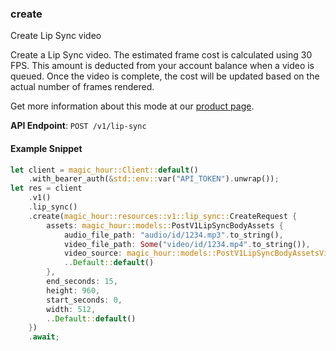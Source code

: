 
### create <a name="create"></a>
Create Lip Sync video

Create a Lip Sync video. The estimated frame cost is calculated using 30 FPS. This amount is deducted from your account balance when a video is queued. Once the video is complete, the cost will be updated based on the actual number of frames rendered.
  
Get more information about this mode at our [product page](/products/lip-sync).
  

**API Endpoint**: `POST /v1/lip-sync`

#### Example Snippet

```rust
let client = magic_hour::Client::default()
    .with_bearer_auth(&std::env::var("API_TOKEN").unwrap());
let res = client
    .v1()
    .lip_sync()
    .create(magic_hour::resources::v1::lip_sync::CreateRequest {
        assets: magic_hour::models::PostV1LipSyncBodyAssets {
            audio_file_path: "audio/id/1234.mp3".to_string(),
            video_file_path: Some("video/id/1234.mp4".to_string()),
            video_source: magic_hour::models::PostV1LipSyncBodyAssetsVideoSourceEnum::File,
            ..Default::default()
        },
        end_seconds: 15,
        height: 960,
        start_seconds: 0,
        width: 512,
        ..Default::default()
    })
    .await;
```
